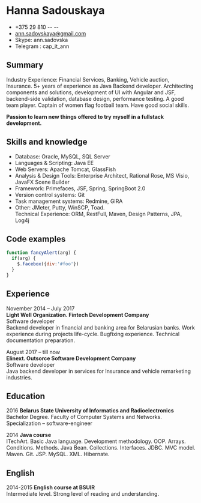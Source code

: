 # Hanna Sadouskaya

* +375 29 810 -- --
* <ann.sadovskaya@gmail.com>
* Skype: ann.sadovska
* Telegram : cap_it_ann

## Summary

Industry Experience: Financial Services, Banking, Vehicle auction, Insurance. 5+ years of experience as Java Backend developer. Architecting components and solutions, development of UI with Angular and JSF, backend-side validation, database design, performance testing.
A good team player. Captain of women flag football team. Have good social skills.<br>

**Passion to learn new things offered to try myself in a fullstack development.**

## Skills and knowledge

* Database: Oracle, MySQL, SQL Server
* Languages & Scripting: Java EE
* Web Servers: Apache Tomcat, GlassFish
* Analysis & Design Tools: Enterprise Architect, Rational Rose, MS Visio, JavaFX Scene Builder
* Framework: Primefaces, JSF, Spring, SpringBoot 2.0
* Version control systems: Git
* Task management systems: Redmine, GIRA
* Other: JMeter, Putty, WinSCP, Toad.<br>
Technical Experience: ORM, RestFull, Maven, Design Patterns, JPA, Log4j

## Code examples

```javascript
function fancyAlert(arg) {
  if(arg) {
    $.facebox({div:'#foo'})
  }
}
```

## Experience
November 2014 – July 2017<br>
**Light Well Organization. Fintech Development Company**<br>
Software developer<br>
Backend developer in financial and banking area for Belarusian banks. Work experience during projects life-cycle. Bugfixing experience. Technical documentation preparation.

August 2017 – till now<br>
**Elinext. Outsorce Software Development Company**<br>
Software developer<br>
Java backend developer in services for Insurance and vehicle remarketing industries.

## Education
2016 **Belarus State University of Informatics and Radioelectronics**<br>
Bachelor Degree. Faculty of Computer Systems and Networks. Specialization – software-engineer

2014 **Java course**<br>
ITechArt. Basic Java language. Development methodology. OOP. Arrays. Conditions. Methods. Java Bean. Collections. Interfaces. JDBC. MVC model. Maven. Git. JSP. MySQL. XML. Hibernate.

## English
2014-2015 **English course at BSUIR**<br>
Intermediate level. Strong level of reading and understanding.
